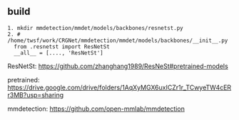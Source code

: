 
## build

  ``` 
  1. mkdir mmdetection/mmdet/models/backbones/resnetst.py
  2. # /home/twsf/work/CRGNet/mmdetection/mmdet/models/backbones/__init__.py
    from .resnetst import ResNetSt 
    __all__ = [...., 'ResNetSt']
```



ResNetSt: https://github.com/zhanghang1989/ResNeSt#pretrained-models

pretrained: https://drive.google.com/drive/folders/1AqXyMGX6uxICZr1r_TCwyeTW4cERr3MB?usp=sharing


mmdetection: https://github.com/open-mmlab/mmdetection